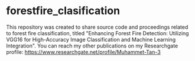 # forestfire_clasification
This repository was created to share source code and proceedings related to forest fire classification, titled "Enhancing Forest Fire Detection: Utilizing VGG16 for High-Accuracy Image Classification and Machine Learning Integration".
You can reach my other publications on my Researchgate profile: https://www.researchgate.net/profile/Muhammet-Tan-3
